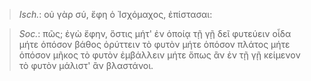 

>  *Isch.*: οὐ γὰρ σύ, ἔφη ὁ Ἰσχόμαχος, ἐπίστασαι:



>  *Soc.*: πῶς; ἐγὼ ἔφην, ὅστις μήτ' ἐν ὁποίᾳ τῇ γῇ δεῖ φυτεύειν οἶδα μήτε ὁπόσον βάθος ὀρύττειν τὸ φυτὸν μήτε ὁπόσον πλάτος μήτε ὁπόσον μῆκος τὸ φυτὸν ἐμβάλλειν μήτε ὅπως ἂν ἐν τῇ γῇ κείμενον τὸ φυτὸν μάλιστ' ἂν βλαστάνοι.